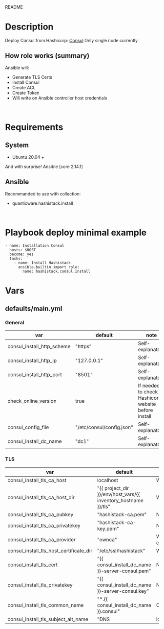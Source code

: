 README
# Description
Deploy Consul from Hashicorp: [Consul](https://www.consul.io/)
Only single node currently

## How role works (summary)
Ansible will:
- Generate TLS Certs
- Install Consul
- Create ACL
- Create Token
- Will write on Ansible controller host credentials

&nbsp;

# Requirements

## System
* Ubuntu 20.04 +

And with surprise! Ansible [core 2.14.1]

## Ansible
Recommanded to use with collection:
- quanticware.hashistack.install

&nbsp;
# Playbook deploy minimal example

```
- name: Installation Consul
  hosts: $HOST
  become: yes
  tasks:
    - name: Install Hashistack
      ansible.builtin.import_role:
        name: hashistack.consul.install
```

# Vars

## defaults/main.yml

### General
| var | default | note |
| --- | --- | --- |
| consul\_install\_http\_scheme |  "https" | Self-explanatory |
| consul\_install\_http\_ip |  "127.0.0.1" | Self-explanatory |
| consul\_install\_http\_port |  "8501" | Self-explanatory |
| check\_online\_version |  true | If needed to check on Hashicorp website before install |
| consul\_config\_file |  "/etc/consul/config.json" | Self-explanatory |
| consul\_install\_dc\_name |  "dc1" | Self-explanatory |

### TLS
| var | default | note |
| --- | --- | --- |
| consul\_install\_tls\_ca\_host | localhost | Which host will use to generate CA authority |
| consul\_install\_tls\_ca\_host\_dir |  "\{\{ project\_dir \}\}/env/host\_vars/\{\{ inventory\_hostname \}\}/tls" | Where to put CA keys |
| consul\_install\_tls\_ca\_pubkey |  "hashistack-ca.pem" | Name of CA cerficate |
| consul\_install\_tls\_ca\_privatekey |  "hashistack-ca-key.pem" | Name of CA private key |
| consul\_install\_tls\_ca\_provider |  "ownca" | Which type of CA will use to create cert (don't change) |
| consul\_install\_tls\_host\_certificate\_dir |  "/etc/ssl/hashistack" | Where to put CA pubey on target host |
| consul\_install\_tls\_cert |  "\{\{ consul\_install\_dc\_name \}\}-server-consul.pem" | Name of Consul TLS Cert |
| consul\_install\_tls\_privatekey |  "\{\{ consul\_install\_dc\_name \}\}-server-consul.key" | Name of Consul TLS Private key |
| consul\_install\_tls\_common\_name |  "*.\{\{ consul\_install\_dc\_name \}\}.consul" | Common name for CSR |
| consul\_install\_tls\_subject\_alt\_name |  "DNS | localhost,IP:127.0.0.1,DNS:server.dc1.consul" | Subject Alt Name for CSR |
